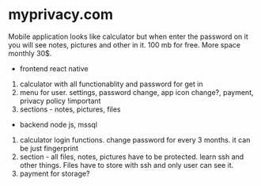 # myprivacy.com

Mobile application looks like calculator but when enter the password on it you will see notes, pictures and other in it. 
100 mb for free. 
More space monthly 30$.

- frontend react native
 1. calculator with all functionablity and password for get in
 2. menu for user. settings, password change, app icon change?, payment, privacy policy !important
 3. sections - notes, pictures, files
 
- backend node js, mssql
 1. calculator login functions. change password for every 3 months. it can be just fingerprint
 2. section - all files, notes, pictures have to be protected. learn ssh and other things. Files have to store with ssh and only user can see it.
 3. payment for storage?
